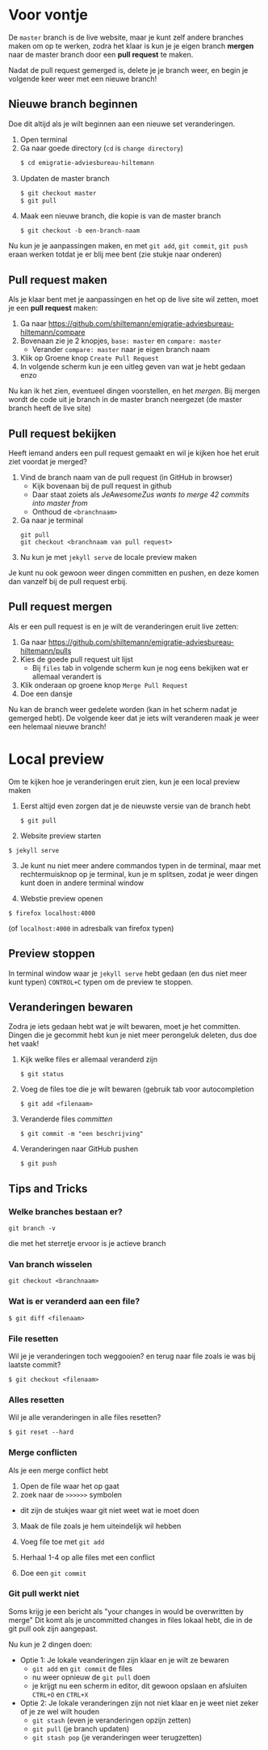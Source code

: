 # Voor vontje

De `master` branch is de live website, maar je kunt zelf andere branches maken
om op te werken, zodra het klaar is kun je je eigen branch **mergen** naar de
master branch door een **pull request** te maken.

Nadat de pull request gemerged is, delete je je branch weer, en begin je volgende
keer weer met een nieuwe branch!


## Nieuwe branch beginnen

Doe dit altijd als je wilt beginnen aan een nieuwe set veranderingen.

1. Open terminal
2. Ga naar goede directory (`cd` is `change directory`)
   ```bash
   $ cd emigratie-adviesbureau-hiltemann
   ```
3. Updaten de master branch
   ```bash
   $ git checkout master
   $ git pull
   ```
4. Maak een nieuwe branch, die kopie is van de master branch
   ```
   $ git checkout -b een-branch-naam
   ```

Nu kun je je aanpassingen maken, en met `git add`, `git commit`, `git push` eraan
werken totdat je er blij mee bent (zie stukje naar onderen)


## Pull request maken

Als je klaar bent met je aanpassingen en het op de live site wil zetten, moet
je een **pull request** maken:

1. Ga naar https://github.com/shiltemann/emigratie-adviesbureau-hiltemann/compare
2. Bovenaan zie je 2 knopjes, `base: master` en `compare: master`
   - Verander `compare: master` naar je eigen branch naam
3. Klik op Groene knop `Create Pull Request`
4. In volgende scherm kun je een uitleg geven van wat je hebt gedaan enzo

Nu kan ik het zien, eventueel dingen voorstellen, en het *mergen*. Bij mergen
wordt de code uit je branch in de master branch neergezet (de master branch heeft
de live site)


## Pull request bekijken

Heeft iemand anders een pull request gemaakt en wil je kijken hoe het eruit ziet
voordat je merged?

1. Vind de branch naam van de pull request (in GitHub in browser)
   - Kijk bovenaan bij de pull request in github
   - Daar staat zoiets als *JeAwesomeZus wants to merge 42 commits into master from <branchnaam>*
   - Onthoud de `<branchnaam>`
2. Ga naar je terminal
   ```
   git pull
   git checkout <branchnaam van pull request>
   ```
3. Nu kun je met `jekyll serve` de locale preview maken

Je kunt nu ook gewoon weer dingen committen en pushen, en deze komen dan vanzelf bij de
pull request erbij.


## Pull request mergen

Als er een pull request is en je wilt de veranderingen eruit live zetten:

1. Ga naar https://github.com/shiltemann/emigratie-adviesbureau-hiltemann/pulls
2. Kies de goede pull request uit lijst
   - Bij `files` tab in volgende scherm kun je nog eens bekijken wat er allemaal verandert is
3. Klik onderaan op groene knop `Merge Pull Request`
4. Doe een dansje

Nu kan de branch weer gedelete worden (kan in het scherm nadat je gemerged hebt).
De volgende keer dat je iets wilt veranderen maak je weer een helemaal nieuwe branch!


# Local preview

Om te kijken hoe je veranderingen eruit zien, kun je een local preview maken

1. Eerst altijd even zorgen dat je de nieuwste versie van de branch hebt
   ```
   $ git pull
   ```
2. Website preview starten
  ```
  $ jekyll serve
  ```

3. Je kunt nu niet meer andere commandos typen in de terminal, maar met rechtermuisknop
   op je terminal, kun je m splitsen, zodat je weer dingen kunt doen in andere terminal
   window

4. Webstie preview openen
  ```
  $ firefox localhost:4000
  ```
  (of `localhost:4000` in adresbalk van firefox typen)



## Preview stoppen

In terminal window waar je `jekyll serve` hebt gedaan (en dus niet meer kunt typen)
`CONTROL+C` typen om de preview te stoppen.


## Veranderingen bewaren

Zodra je iets gedaan hebt wat je wilt bewaren, moet je het committen. Dingen die je
gecommit hebt kun je niet meer perongeluk deleten, dus doe het vaak!

1. Kijk welke files er allemaal veranderd zijn
   ```
   $ git status
   ```
2. Voeg de files toe die je wilt bewaren (gebruik tab voor autocompletion
   ```
   $ git add <filenaam>
   ```

3. Veranderde files *committen*
   ```
   $ git commit -m "een beschrijving"
   ```
4. Veranderingen naar GitHub pushen
   ```
   $ git push
   ```

## Tips and Tricks

### Welke branches bestaan er?

`git branch -v`

die met het sterretje ervoor is je actieve branch


### Van branch wisselen

`git checkout <branchnaam>`


### Wat is er veranderd aan een file?

```
$ git diff <filenaam>
```

### File resetten

Wil je je veranderingen toch weggooien? en terug naar file zoals
ie was bij laatste commit?

```
$ git checkout <filenaam>
```

### Alles resetten

Wil je alle veranderingen in alle files resetten?

```
$ git reset --hard
```

### Merge conflicten

Als je een merge conflict hebt

1. Open de file waar het op gaat
2. zoek naar de `>>>>>>` symbolen
  - dit zijn de stukjes waar git niet weet wat ie moet doen
3. Maak de file zoals je hem uiteindelijk wil hebben
4. Voeg file toe met `git add`

5. Herhaal 1-4 op alle files met een conflict
6. Doe een `git commit`


### Git pull werkt niet

Soms krijg je een bericht als "your changes in <file> would be overwritten by merge"
Dit komt als je uncommitted changes in files lokaal hebt, die in de git pull ook
zijn aangepast.

Nu kun je 2 dingen doen:
- Optie 1: Je lokale veanderingen zijn klaar en je wilt ze bewaren
  - `git add` en `git commit` de files
  - nu weer opnieuw de `git pull` doen
  - je krijgt nu een scherm in editor, dit gewoon opslaan en afsluiten `CTRL+O` en `CTRL+X`
- Optie 2: Je lokale veranderingen zijn not niet klaar en je weet niet zeker of je ze wel wilt houden
  - `git stash` (even je veranderingen opzijn zetten)
  - `git pull` (je branch updaten)
  - `git stash pop` (je veranderingen weer terugzetten)
